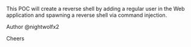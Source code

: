 This POC will create a reverse shell by adding a regular user in the Web application and spawning a reverse shell via command injection.

Author @nightwolfx2

Cheers

